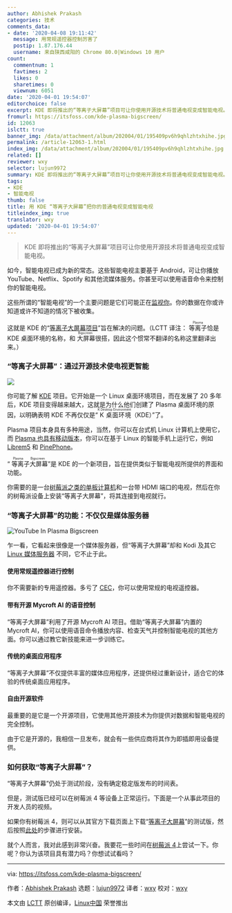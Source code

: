 ```yaml
---
author: Abhishek Prakash
categories: 技术
comments_data:
- date: '2020-04-08 19:11:42'
  message: 用常规遥控器控制厉害了
  postip: 1.87.176.44
  username: 来自陕西咸阳的 Chrome 80.0|Windows 10 用户
count:
  commentnum: 1
  favtimes: 2
  likes: 0
  sharetimes: 0
  viewnum: 6051
date: '2020-04-01 19:54:07'
editorchoice: false
excerpt: KDE 即将推出的“等离子大屏幕”项目可让你使用开源技术将普通电视变成智能电视。
fromurl: https://itsfoss.com/kde-plasma-bigscreen/
id: 12063
islctt: true
banner_img: /data/attachment/album/202004/01/195409pv6h9qhlzhtxhihe.jpg
permalink: /article-12063-1.html
index_img: /data/attachment/album/202004/01/195409pv6h9qhlzhtxhihe.jpg.thumb.jpg
related: []
reviewer: wxy
selector: lujun9972
summary: KDE 即将推出的“等离子大屏幕”项目可让你使用开源技术将普通电视变成智能电视。
tags:
- KDE
- 智能电视
thumb: false
title: 用 KDE “等离子大屏幕”把你的普通电视变成智能电视
titleindex_img: true
translator: wxy
updated: '2020-04-01 19:54:07'
---
```



> 
> KDE 即将推出的“等离子大屏幕”项目可让你使用开源技术将普通电视变成智能电视。
> 
> 
> 


如今，智能电视已成为新的常态。这些智能电视主要基于 Android，可让你播放 YouTube、Netflix、Spotify 和其他流媒体服务。你甚至可以使用语音命令来控制你的智能电视。


这些所谓的“智能电视”的一个主要问题是它们可能正在[监视你](https://www.zdnet.com/article/fbi-warns-about-snoopy-smart-tvs-spying-on-you/)。你的数据在你或许知道或许不知道的情况下被收集。


这就是 KDE 的“[等离子大屏幕项目](https://plasma-bigscreen.org/)”旨在解决的问题。（LCTT 译注： <ruby> 等离子 <rt>  Plasma </rt></ruby>恰是 KDE 桌面环境的名称，和<ruby> 大屏幕 <rt>  Bigscreen </rt></ruby>很搭，因此这个惯常不翻译的名称这里翻译出来。）


### “等离子大屏幕”：通过开源技术使电视更智能


![](/data/attachment/album/202004/01/195409pv6h9qhlzhtxhihe.jpg)


你可能了解 [KDE](https://kde.org/) 项目。它开始是一个 Linux 桌面环境项目，而在发展了 20 多年后，KDE 项目变得越来越大，这就是为什么他们创建了 Plasma 桌面环境的原因，以明确表明 KDE 不再仅仅是“<ruby> K 桌面环境 <rt>  K Desktop Environment </rt></ruby>（KDE）”了。


Plasma 项目本身具有多种用途，当然，你可以在台式机 Linux 计算机上使用它，而 [Plasma 也具有移动版本](https://itsfoss.com/kde-announces-plasma-mobile/)，你可以在基于 Linux 的智能手机上运行它，例如 [Librem5](https://itsfoss.com/librem-linux-phone/) 和 [PinePhone](https://itsfoss.com/pinephone/)。


“<ruby> 等离子大屏幕 <rt>  Plasma Bigscreen </rt></ruby>”是 KDE 的一个新项目，旨在提供类似于智能电视所提供的界面和功能。


你需要的是一台[树莓派之类的单板计算机](https://itsfoss.com/raspberry-pi-alternatives/)和一台带 HDMI 端口的电视，然后在你的树莓派设备上安装“等离子大屏幕”，将其连接到电视就行。


### “等离子大屏幕”的功能：不仅仅是媒体服务器


![YouTube In Plasma Bigscreen](/data/attachment/album/202004/01/195413cptvxvf8p36zm0v0.jpg)


乍一看，它看起来很像是一个媒体服务器，但“等离子大屏幕”却和 Kodi 及其它 [Linux 媒体服务器](https://itsfoss.com/best-linux-media-server/) 不同，它不止于此。


#### 使用常规遥控器进行控制


你不需要新的专用遥控器。多亏了 [CEC](http://libcec.pulse-eight.com/)，你可以使用常规的电视遥控器。


#### 带有开源 Mycroft AI 的语音控制


“等离子大屏幕”利用了开源 Mycroft AI 项目。借助“等离子大屏幕”内置的 Mycroft AI，你可以使用语音命令播放内容、检查天气并控制智能电视的其他方面。你可以通过教它新技能来进一步训练它。


#### 传统的桌面应用程序


“等离子大屏幕”不仅提供丰富的媒体应用程序，还提供经过重新设计，适合它的体验的传统桌面应用程序。


#### 自由开源软件


最重要的是它是一个开源项目，它使用其他开源技术为你提供对数据和智能电视的完全控制。


由于它是开源的，我相信一旦发布，就会有一些供应商将其作为即插即用设备提供。


### 如何获取“等离子大屏幕”？


“等离子大屏幕”仍处于测试阶段，没有确定稳定版发布的时间表。


但是，测试版已经可以在树莓派 4 等设备上正常运行。下面是一个从事此项目的开发人员的视频。






如果你有树莓派 4，则可以从其官方下载页面上下载“[等离子大屏幕](https://plasma-bigscreen.org/#download-jumpto)”的测试版，然后按照[此处](https://plasma-bigscreen.org/manual/)的步骤进行安装。


就个人而言，我对此感到非常兴奋。我要花一些时间在[树莓派 4](https://itsfoss.com/raspberry-pi-4/)上尝试一下。你呢？你认为该项目具有潜力吗？你想试试看吗？




---


via: <https://itsfoss.com/kde-plasma-bigscreen/>


作者：[Abhishek Prakash](https://itsfoss.com/author/abhishek/) 选题：[lujun9972](https://github.com/lujun9972) 译者：[wxy](https://github.com/wxy) 校对：[wxy](https://github.com/wxy)


本文由 [LCTT](https://github.com/LCTT/TranslateProject) 原创编译，[Linux中国](https://linux.cn/) 荣誉推出